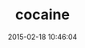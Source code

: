 ---
layout: post
title:  "cocaine"
repo:   "thoughtbot/cocaine"
date:   2015-02-18 10:46:04
gemurl: http://github.com/thoughtbot/cocaine
---